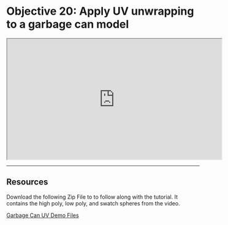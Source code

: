 # Objective 20: Apply UV unwrapping to a garbage can model

<p><iframe src="https://www.youtube.com/embed/qLm0oBF18Cg?rel=0" width="560" height="315" allowfullscreen="allowfullscreen" allow="accelerometer; autoplay; clipboard-write; encrypted-media; gyroscope; picture-in-picture"></iframe></p>
<hr>
<h2>Resources</h2>
<p>Download the following Zip File to to follow along with the tutorial. It contains the high poly, low poly, and swatch spheres from the video.</p>
<p><a href="https://www.dropbox.com/s/xegu9b4d04ro900/GarbageCan_UV-Demo.zip">Garbage Can UV Demo Files</a></p>
